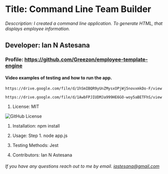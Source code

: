 
# Title: Command Line Team Builder

###### Desccription: I created a command line application. To generate HTML, that displays employee information.

## Developer: Ian N Astesana

### Profile: https://github.com/Greezon/employee-template-engine

#### Video examples of testing and how to run the app.
    https://drive.google.com/file/d/1hSmIBQR9yUnZMysxOPjWj5novxmkDo-F/view

    https://drive.google.com/file/d/1AwbFPJIUDMJa999HE6GO-woy5aBETFhS/view

1. License:
   MIT

![GitHub License](https://img.shields.io/badge/license-MIT-blue.svg)

1. Installation: 
   npm install

1. Usage: 
    Step 1. node app.js

1. Testing Methods: 
    Jest

1. Contributors: 
    Ian N Astesana

###### If you have any questions reach out to me by email. iastesana@gmail.com
    